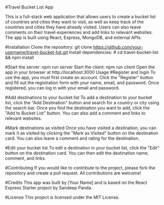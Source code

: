 #Travel Bucket List App


This is a full-stack web application that allows users to create a bucket list of countries and cities they want to visit, as well as keep track of the countries and cities they have already visited. Users can also leave comments on their travel experiences and add links to relevant websites. The app is built using React, Express, MongoDB, and external APIs.

#Installation
Clone the repository: git clone https://github.com/your-username/travel-bucket-list.git
Install dependencies: # cd travel-bucket-list && npm install

#Start the server: npm run server
Start the client: npm run client
Open the app in your browser at http://localhost:3000
Usage
#Register and login
To use the app, you must first create an account. Click the "Register" button and fill out the registration form with your name, email, and password. Once registered, you can log in with your email and password.

#Add destinations to your bucket list
To add a destination to your bucket list, click the "Add Destination" button and search for a country or city using the search bar. Once you find the destination you want to add, click the "Add to Bucket List" button. You can also add a comment and links to relevant websites.

#Mark destinations as visited
Once you have visited a destination, you can mark it as visited by clicking the "Mark as Visited" button on the destination card. You can also leave a comment and rating for the destination.

#Edit your bucket list
To edit a destination in your bucket list, click the "Edit" button on the destination card. You can then edit the destination name, comment, and links.

#Contributing
If you would like to contribute to the project, please fork the repository and create a pull request. All contributions are welcome!

#Credits
This app was built by [Your Name] and is based on the React Express Starter project by Sandeep Panda.

#License
This project is licensed under the MIT License.
